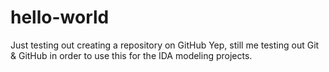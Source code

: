 # hello-world
Just testing out creating a repository on GitHub
Yep, still me testing out Git & GitHub in order to use this for the IDA modeling projects.
